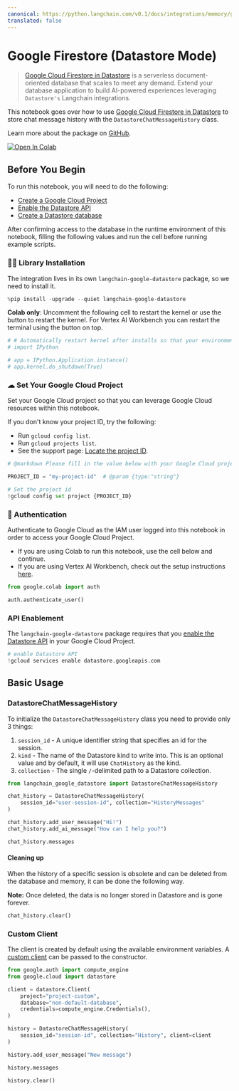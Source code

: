 ```yaml
---
canonical: https://python.langchain.com/v0.1/docs/integrations/memory/google_firestore_datastore
translated: false
---
```


# Google Firestore (Datastore Mode)

> [Google Cloud Firestore in Datastore](https://cloud.google.com/datastore) is a serverless document-oriented database that scales to meet any demand. Extend your database application to build AI-powered experiences leveraging `Datastore's` Langchain integrations.

This notebook goes over how to use [Google Cloud Firestore in Datastore](https://cloud.google.com/datastore) to store chat message history with the `DatastoreChatMessageHistory` class.

Learn more about the package on [GitHub](https://github.com/googleapis/langchain-google-datastore-python/).

[![Open In Colab](https://colab.research.google.com/assets/colab-badge.svg)](https://colab.research.google.com/github/googleapis/langchain-google-datastore-python/blob/main/docs/chat_message_history.ipynb)

## Before You Begin

To run this notebook, you will need to do the following:

* [Create a Google Cloud Project](https://developers.google.com/workspace/guides/create-project)
* [Enable the Datastore API](https://console.cloud.google.com/flows/enableapi?apiid=datastore.googleapis.com)
* [Create a Datastore database](https://cloud.google.com/datastore/docs/manage-databases)

After confirming access to the database in the runtime environment of this notebook, filling the following values and run the cell before running example scripts.

### 🦜🔗 Library Installation

The integration lives in its own `langchain-google-datastore` package, so we need to install it.

```python
%pip install -upgrade --quiet langchain-google-datastore
```

**Colab only**: Uncomment the following cell to restart the kernel or use the button to restart the kernel. For Vertex AI Workbench you can restart the terminal using the button on top.

```python
# # Automatically restart kernel after installs so that your environment can access the new packages
# import IPython

# app = IPython.Application.instance()
# app.kernel.do_shutdown(True)
```

### ☁ Set Your Google Cloud Project

Set your Google Cloud project so that you can leverage Google Cloud resources within this notebook.

If you don't know your project ID, try the following:

* Run `gcloud config list`.
* Run `gcloud projects list`.
* See the support page: [Locate the project ID](https://support.google.com/googleapi/answer/7014113).

```python
# @markdown Please fill in the value below with your Google Cloud project ID and then run the cell.

PROJECT_ID = "my-project-id"  # @param {type:"string"}

# Set the project id
!gcloud config set project {PROJECT_ID}
```

### 🔐 Authentication

Authenticate to Google Cloud as the IAM user logged into this notebook in order to access your Google Cloud Project.

- If you are using Colab to run this notebook, use the cell below and continue.
- If you are using Vertex AI Workbench, check out the setup instructions [here](https://github.com/GoogleCloudPlatform/generative-ai/tree/main/setup-env).

```python
from google.colab import auth

auth.authenticate_user()
```

### API Enablement

The `langchain-google-datastore` package requires that you [enable the Datastore API](https://console.cloud.google.com/flows/enableapi?apiid=datastore.googleapis.com) in your Google Cloud Project.

```python
# enable Datastore API
!gcloud services enable datastore.googleapis.com
```

## Basic Usage

### DatastoreChatMessageHistory

To initialize the `DatastoreChatMessageHistory` class you need to provide only 3 things:

1. `session_id` - A unique identifier string that specifies an id for the session.
1. `kind` - The name of the Datastore kind to write into. This is an optional value and by default, it will use `ChatHistory` as the kind.
1. `collection` - The single `/`-delimited path to a Datastore collection.

```python
from langchain_google_datastore import DatastoreChatMessageHistory

chat_history = DatastoreChatMessageHistory(
    session_id="user-session-id", collection="HistoryMessages"
)

chat_history.add_user_message("Hi!")
chat_history.add_ai_message("How can I help you?")
```

```python
chat_history.messages
```

#### Cleaning up

When the history of a specific session is obsolete and can be deleted from the database and memory, it can be done the following way.

**Note:** Once deleted, the data is no longer stored in Datastore and is gone forever.

```python
chat_history.clear()
```

### Custom Client

The client is created by default using the available environment variables. A [custom client](https://cloud.google.com/python/docs/reference/datastore/latest/client) can be passed to the constructor.

```python
from google.auth import compute_engine
from google.cloud import datastore

client = datastore.Client(
    project="project-custom",
    database="non-default-database",
    credentials=compute_engine.Credentials(),
)

history = DatastoreChatMessageHistory(
    session_id="session-id", collection="History", client=client
)

history.add_user_message("New message")

history.messages

history.clear()
```